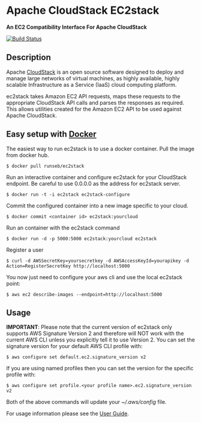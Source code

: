 <!---
# Licensed to the Apache Software Foundation (ASF) under one
# or more contributor license agreements.  See the NOTICE file
# distributed with this work for additional information
# regarding copyright ownership.  The ASF licenses this file
# to you under the Apache License, Version 2.0 (the
# "License"); you may not use this file except in compliance
# with the License.  You may obtain a copy of the License at
# 
#   http://www.apache.org/licenses/LICENSE-2.0
# 
# Unless required by applicable law or agreed to in writing,
# software distributed under the License is distributed on an
# "AS IS" BASIS, WITHOUT WARRANTIES OR CONDITIONS OF ANY
# KIND, either express or implied.  See the License for the
# specific language governing permissions and limitations
# under the License.
--->
Apache CloudStack EC2stack
==========================

**An EC2 Compatibility Interface For Apache CloudStack**

[![Build Status](https://travis-ci.org/apache/cloudstack-ec2stack.svg?branch=master)](https://travis-ci.org/apache/cloudstack-ec2stack)

Description
-----------

Apache [CloudStack](http://cloudstack.apache.org) is an open source software designed to deploy and manage large networks of virtual machines, as highly available, highly scalable Infrastructure as a Service (IaaS) cloud computing platform.

ec2stack takes Amazon EC2 API requests, maps these requests to the appropriate CloudStack API calls and parses the responses as required. This allows utilities created for the Amazon EC2 API to be used against Apache CloudStack.

Easy setup with [Docker](http://docker.com)
-------------------------------------------

The easiest way to run ec2stack is to use a docker container. Pull the image from docker hub.

    $ docker pull runseb/ec2stack

Run an interactive container and configure ec2stack for your CloudStack endpoint.
Be careful to use 0.0.0.0 as the address for ec2stack server.


    $ docker run -t -i ec2stack ec2stack-configure

Commit the configured container into a new image specific to your cloud.

    $ docker commit <container id> ec2stack:yourcloud

Run an container with the ec2stack command

    $ docker run -d -p 5000:5000 ec2stack:yourcloud ec2stack

Register a user


    $ curl -d AWSSecretKey=yoursecretkey -d AWSAccessKeyId=yourapikey -d Action=RegisterSecretKey http://localhost:5000

You now just need to configure your aws cli and use the local ec2stack point:

    $ aws ec2 describe-images --endpoint=http://localhost:5000

Usage
-----

**IMPORTANT**: Please note that the current version of ec2stack only supports AWS Signature Version 2 and therefore will NOT work with the current AWS CLI unless you explicitly tell it to use Version 2.  You can set the signature version for your default AWS CLI profile with:

    $ aws configure set default.ec2.signature_version v2

If you are using named profiles then you can set the version for the specific profile with:

    $ aws configure set profile.<your profile name>.ec2.signature_version v2

Both of the above commands will update your *~/.aws/config* file.

For usage information please see the [User Guide](https://github.com/apache/cloudstack-ec2stack/USER.md).
